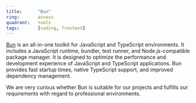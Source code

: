```yaml
---
title:      "Bun"
ring:       assess
quadrant:   tools
tags:       [coding, frontend]
---
```


[Bun](https://bun.sh/) is an all-in-one toolkit for JavaScript and TypeScript environments. It includes a JavaScript runtime, bundler, test runner, and Node.js-compatible package manager. It is designed to optimize the performance and development experience of JavaScript and TypeScript applications. Bun provides fast startup times, native TypeScript support, and improved dependency management.

We are very curious whether Bun is suitable for our projects and fulfills our requirements with regard to professional environments.
